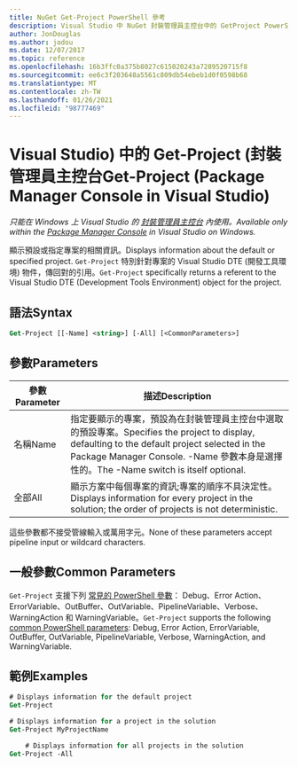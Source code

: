 ```yaml
---
title: NuGet Get-Project PowerShell 參考
description: Visual Studio 中 NuGet 封裝管理員主控台中的 GetProject PowerShell 命令參考。
author: JonDouglas
ms.author: jodou
ms.date: 12/07/2017
ms.topic: reference
ms.openlocfilehash: 16b3ffc0a375b8027c615020243a7289520715f8
ms.sourcegitcommit: ee6c3f203648a5561c809db54ebeb1d0f0598b68
ms.translationtype: MT
ms.contentlocale: zh-TW
ms.lasthandoff: 01/26/2021
ms.locfileid: "98777469"
---
```

# <a name="get-project-package-manager-console-in-visual-studio"></a><span data-ttu-id="b527d-103">Visual Studio) 中的 Get-Project (封裝管理員主控台</span><span class="sxs-lookup"><span data-stu-id="b527d-103">Get-Project (Package Manager Console in Visual Studio)</span></span>

<span data-ttu-id="b527d-104">*只能在 Windows 上 Visual Studio 的 [封裝管理員主控台](../../consume-packages/install-use-packages-powershell.md) 內使用。*</span><span class="sxs-lookup"><span data-stu-id="b527d-104">*Available only within the [Package Manager Console](../../consume-packages/install-use-packages-powershell.md) in Visual Studio on Windows.*</span></span>

<span data-ttu-id="b527d-105">顯示預設或指定專案的相關資訊。</span><span class="sxs-lookup"><span data-stu-id="b527d-105">Displays information about the default or specified project.</span></span> <span data-ttu-id="b527d-106">`Get-Project` 特別針對專案的 Visual Studio DTE (開發工具環境) 物件，傳回對的引用。</span><span class="sxs-lookup"><span data-stu-id="b527d-106">`Get-Project` specifically returns a referent to the Visual Studio DTE (Development Tools Environment) object for the project.</span></span>

## <a name="syntax"></a><span data-ttu-id="b527d-107">語法</span><span class="sxs-lookup"><span data-stu-id="b527d-107">Syntax</span></span>

```ps
Get-Project [[-Name] <string>] [-All] [<CommonParameters>]
```

## <a name="parameters"></a><span data-ttu-id="b527d-108">參數</span><span class="sxs-lookup"><span data-stu-id="b527d-108">Parameters</span></span>

| <span data-ttu-id="b527d-109">參數</span><span class="sxs-lookup"><span data-stu-id="b527d-109">Parameter</span></span> | <span data-ttu-id="b527d-110">描述</span><span class="sxs-lookup"><span data-stu-id="b527d-110">Description</span></span> |
| --- | --- |
| <span data-ttu-id="b527d-111">名稱</span><span class="sxs-lookup"><span data-stu-id="b527d-111">Name</span></span> | <span data-ttu-id="b527d-112">指定要顯示的專案，預設為在封裝管理員主控台中選取的預設專案。</span><span class="sxs-lookup"><span data-stu-id="b527d-112">Specifies the project to display, defaulting to the default project selected in the Package Manager Console.</span></span> <span data-ttu-id="b527d-113">-Name 參數本身是選擇性的。</span><span class="sxs-lookup"><span data-stu-id="b527d-113">The -Name switch is itself optional.</span></span> |
| <span data-ttu-id="b527d-114">全部</span><span class="sxs-lookup"><span data-stu-id="b527d-114">All</span></span> | <span data-ttu-id="b527d-115">顯示方案中每個專案的資訊;專案的順序不具決定性。</span><span class="sxs-lookup"><span data-stu-id="b527d-115">Displays information for every project in the solution; the order of projects is not deterministic.</span></span> |

<span data-ttu-id="b527d-116">這些參數都不接受管線輸入或萬用字元。</span><span class="sxs-lookup"><span data-stu-id="b527d-116">None of these parameters accept pipeline input or wildcard characters.</span></span>

## <a name="common-parameters"></a><span data-ttu-id="b527d-117">一般參數</span><span class="sxs-lookup"><span data-stu-id="b527d-117">Common Parameters</span></span>

<span data-ttu-id="b527d-118">`Get-Project` 支援下列 [常見的 PowerShell 參數](/powershell/module/microsoft.powershell.core/about/about_commonparameters)： Debug、Error Action、ErrorVariable、OutBuffer、OutVariable、PipelineVariable、Verbose、WarningAction 和 WarningVariable。</span><span class="sxs-lookup"><span data-stu-id="b527d-118">`Get-Project` supports the following [common PowerShell parameters](/powershell/module/microsoft.powershell.core/about/about_commonparameters): Debug, Error Action, ErrorVariable, OutBuffer, OutVariable, PipelineVariable, Verbose, WarningAction, and WarningVariable.</span></span>

## <a name="examples"></a><span data-ttu-id="b527d-119">範例</span><span class="sxs-lookup"><span data-stu-id="b527d-119">Examples</span></span>

```ps
# Displays information for the default project
Get-Project

# Displays information for a project in the solution
Get-Project MyProjectName

    # Displays information for all projects in the solution
Get-Project -All
```